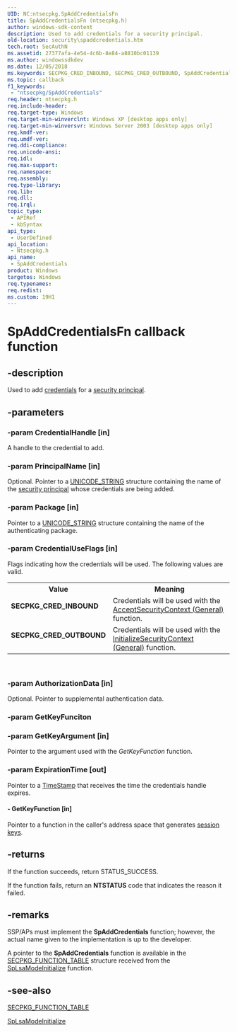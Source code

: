 ```yaml
---
UID: NC:ntsecpkg.SpAddCredentialsFn
title: SpAddCredentialsFn (ntsecpkg.h)
author: windows-sdk-content
description: Used to add credentials for a security principal.
old-location: security\spaddcredentials.htm
tech.root: SecAuthN
ms.assetid: 27377afa-4e54-4c6b-8e84-a8810bc01139
ms.author: windowssdkdev
ms.date: 12/05/2018
ms.keywords: SECPKG_CRED_INBOUND, SECPKG_CRED_OUTBOUND, SpAddCredentials, SpAddCredentials callback function [Security], SpAddCredentialsFn, SpAddCredentialsFn callback, _ssp_spaddcredentials, ntsecpkg/SpAddCredentials, security.spaddcredentials
ms.topic: callback
f1_keywords: 
 - "ntsecpkg/SpAddCredentials"
req.header: ntsecpkg.h
req.include-header: 
req.target-type: Windows
req.target-min-winverclnt: Windows XP [desktop apps only]
req.target-min-winversvr: Windows Server 2003 [desktop apps only]
req.kmdf-ver: 
req.umdf-ver: 
req.ddi-compliance: 
req.unicode-ansi: 
req.idl: 
req.max-support: 
req.namespace: 
req.assembly: 
req.type-library: 
req.lib: 
req.dll: 
req.irql: 
topic_type:
 - APIRef
 - kbSyntax
api_type:
 - UserDefined
api_location:
 - Ntsecpkg.h
api_name:
 - SpAddCredentials
product: Windows
targetos: Windows
req.typenames: 
req.redist: 
ms.custom: 19H1
---
```


# SpAddCredentialsFn callback function


## -description


Used to add <a href="https://docs.microsoft.com/windows/desktop/SecGloss/c-gly">credentials</a> for a <a href="https://docs.microsoft.com/windows/desktop/SecGloss/s-gly">security principal</a>.


## -parameters




### -param CredentialHandle [in]

A handle to the credential to add.


### -param PrincipalName [in]

Optional. Pointer to a 
<a href="https://docs.microsoft.com/windows/desktop/api/subauth/ns-subauth-_unicode_string">UNICODE_STRING</a> structure containing the name of the <a href="https://docs.microsoft.com/windows/desktop/SecGloss/s-gly">security principal</a> whose credentials are being added.


### -param Package [in]

Pointer to a 
<a href="https://docs.microsoft.com/windows/desktop/api/subauth/ns-subauth-_unicode_string">UNICODE_STRING</a> structure containing the name of the authenticating package.


### -param CredentialUseFlags [in]

Flags indicating how the credentials will be used. The following values are valid.

<table>
<tr>
<th>Value</th>
<th>Meaning</th>
</tr>
<tr>
<td width="40%"><a id="SECPKG_CRED_INBOUND"></a><a id="secpkg_cred_inbound"></a><dl>
<dt><b>SECPKG_CRED_INBOUND</b></dt>
</dl>
</td>
<td width="60%">
Credentials will be used with the 
<a href="https://docs.microsoft.com/windows/desktop/api/sspi/nf-sspi-acceptsecuritycontext">AcceptSecurityContext (General)</a> function.

</td>
</tr>
<tr>
<td width="40%"><a id="SECPKG_CRED_OUTBOUND"></a><a id="secpkg_cred_outbound"></a><dl>
<dt><b>SECPKG_CRED_OUTBOUND</b></dt>
</dl>
</td>
<td width="60%">
Credentials will be used with the 
<a href="https://docs.microsoft.com/windows/desktop/api/sspi/nf-sspi-initializesecuritycontexta">InitializeSecurityContext (General)</a> function.

</td>
</tr>
</table>
 


### -param AuthorizationData [in]

Optional. Pointer to supplemental authentication data.


### -param GetKeyFunciton


### -param GetKeyArgument [in]

Pointer to the argument used with the <i>GetKeyFunction</i> function.
					


### -param ExpirationTime [out]

Pointer to a 
<a href="https://docs.microsoft.com/windows/desktop/SecAuthN/timestamp">TimeStamp</a> that receives the time the credentials handle expires.


#### - GetKeyFunction [in]

Pointer to a function in the caller's address space that generates <a href="https://docs.microsoft.com/windows/desktop/SecGloss/s-gly">session keys</a>.


## -returns



If the function succeeds, return STATUS_SUCCESS.

If the function fails, return an <b>NTSTATUS</b> code that indicates the reason it failed.




## -remarks



SSP/APs must implement the <b>SpAddCredentials</b> function; however, the actual name given to the implementation is up to the developer.

A pointer to the <b>SpAddCredentials</b> function is available in the 
<a href="https://docs.microsoft.com/windows/desktop/api/ntsecpkg/ns-ntsecpkg-_secpkg_function_table">SECPKG_FUNCTION_TABLE</a> structure received from the 
<a href="https://docs.microsoft.com/windows/desktop/api/ntsecpkg/nc-ntsecpkg-splsamodeinitializefn">SpLsaModeInitialize</a> function.




## -see-also




<a href="https://docs.microsoft.com/windows/desktop/api/ntsecpkg/ns-ntsecpkg-_secpkg_function_table">SECPKG_FUNCTION_TABLE</a>



<a href="https://docs.microsoft.com/windows/desktop/api/ntsecpkg/nc-ntsecpkg-splsamodeinitializefn">SpLsaModeInitialize</a>
 

 

